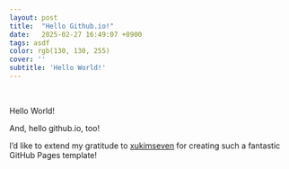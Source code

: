 ```yaml
---
layout: post
title:  "Hello Github.io!"
date:   2025-02-27 16:49:07 +0900
tags: asdf
color: rgb(130, 130, 255)
cover: ''
subtitle: 'Hello World!'
---
```


<br>

Hello World!

And, hello github.io, too!

I’d like to extend my gratitude to [xukimseven](https://github.com/xukimseven/HardCandy-Jekyll?tab=readme-ov-file) for creating such a fantastic GitHub Pages template!
